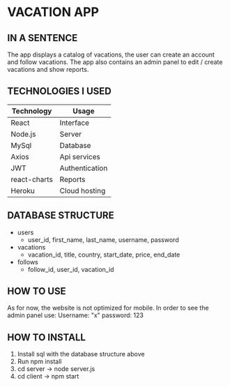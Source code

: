 # VACATION APP #
## IN A SENTENCE ##

The app displays a catalog of vacations, the user can create an account and follow vacations. 
The app also contains an admin panel to edit / create vacations and show reports. 

## TECHNOLOGIES I USED ##
Technology  | Usage
------------- | -------------
React  | Interface
Node.js  | Server
MySql  | Database
Axios  | Api services
JWT  | Authentication
react-charts | Reports
Heroku | Cloud hosting

## DATABASE STRUCTURE  ##
* users
    * user_id, first_name, last_name, username, password
* vacations
    * vacation_id, title, country, start_date, price, end_date
* follows
    * follow_id, user_id, vacation_id

## HOW TO USE ##
  As for now, the website is not optimized for mobile.
  In order to see the admin panel use:
     Username: "x"
     password: 123

## HOW TO INSTALL ##
1) Install sql with the database structure above
2) Run npm install
3) cd server -> node server.js
4) cd client -> npm start



